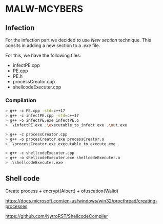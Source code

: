 # MALW-MCYBERS
## Infection
For the infection part we decided to use *New section* technique. This consits in adding a new section to a *.exe* file.

For this, we have the following files:
- infectPE.cpp
- PE.cpp
- PE.h
- processCreator.cpp
- shellcodeExecuter.cpp

### Compilation

```sh
> g++ -c PE.cpp -std=c++17
> g++ -c infectPE.cpp -std=c++17
> g++ -o infectPE.exe infectPE.o
> .\infectPE.exe .\executable_to_infect.exe .\out.exe

> g++ -c processCreator.cpp
> g++ -o procesCreator.exe processCreator.o
> .\processCreator.exe executable_to_execute.exe

> g++ -c shellcodeExecuter.cpp
> g++ -o shellcodeExecuter.exe shellcodeExecuter.o
> .\shellcodeExecuter.exe
```



## Shell code 
Create process + encrypt(Albert) + ofuscation(Walid)

https://docs.microsoft.com/en-us/windows/win32/procthread/creating-processes


https://github.com/NytroRST/ShellcodeCompiler
